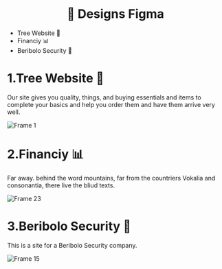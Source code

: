 <h1 align="center"> 🍱 Designs Figma</h1>

- Tree Website 🌲
- Financiy 📊
- Beribolo Security 🔐


# 1.Tree Website 🌲
Our site gives you quality, things, and buying essentials and items to complete your basics and help you order them and have them arrive very well.

![Frame 1](https://github.com/user-attachments/assets/ad19722e-48ae-4a9d-8821-78234cc44cc1)


# 2.Financiy 📊
Far away. behind the word mountains, far from the countriers Vokalia and consonantia, there live the bliud texts.

![Frame 23](https://github.com/user-attachments/assets/3f2d7adb-9153-4b40-abad-07389d02a685)


# 3.Beribolo Security 🔐
This is a site for a Beribolo Security company.

![Frame 15](https://github.com/user-attachments/assets/63bebea9-4ed9-4734-95bc-bbb15a53376b)


